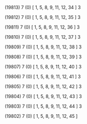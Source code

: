 (19813) 7 (0) [ 1, 5, 8, 9, 11, 12, 34 ] 3 


(19812) 7 (0) [ 1, 5, 8, 9, 11, 12, 35 ] 3 


(19811) 7 (0) [ 1, 5, 8, 9, 11, 12, 36 ] 3 


(19810) 7 (0) [ 1, 5, 8, 9, 11, 12, 37 ] 3 


(19809) 7 (0) [ 1, 5, 8, 9, 11, 12, 38 ] 3 


(19808) 7 (0) [ 1, 5, 8, 9, 11, 12, 39 ] 3 


(19807) 7 (0) [ 1, 5, 8, 9, 11, 12, 40 ] 3 


(19806) 7 (0) [ 1, 5, 8, 9, 11, 12, 41 ] 3 


(19805) 7 (0) [ 1, 5, 8, 9, 11, 12, 42 ] 3 


(19804) 7 (0) [ 1, 5, 8, 9, 11, 12, 43 ] 3 


(19803) 7 (0) [ 1, 5, 8, 9, 11, 12, 44 ] 3 


(19802) 7 (0) [ 1, 5, 8, 9, 11, 12, 45 ]  

